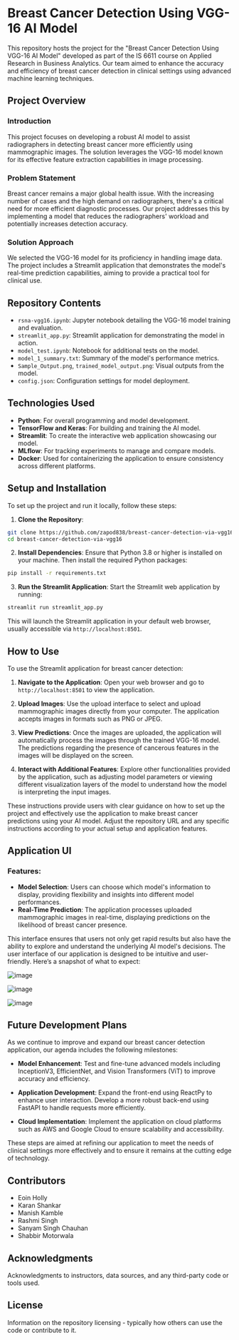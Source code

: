 # Breast Cancer Detection Using VGG-16 AI Model

This repository hosts the project for the "Breast Cancer Detection Using VGG-16 AI Model" developed as part of the IS 6611 course on Applied Research in Business Analytics. Our team aimed to enhance the accuracy and efficiency of breast cancer detection in clinical settings using advanced machine learning techniques.

## Project Overview

### Introduction
This project focuses on developing a robust AI model to assist radiographers in detecting breast cancer more efficiently using mammographic images. The solution leverages the VGG-16 model known for its effective feature extraction capabilities in image processing.

### Problem Statement
Breast cancer remains a major global health issue. With the increasing number of cases and the high demand on radiographers, there's a critical need for more efficient diagnostic processes. Our project addresses this by implementing a model that reduces the radiographers' workload and potentially increases detection accuracy.

### Solution Approach
We selected the VGG-16 model for its proficiency in handling image data. The project includes a Streamlit application that demonstrates the model's real-time prediction capabilities, aiming to provide a practical tool for clinical use.

## Repository Contents

- `rsna-vgg16.ipynb`: Jupyter notebook detailing the VGG-16 model training and evaluation.
- `streamlit_app.py`: Streamlit application for demonstrating the model in action.
- `model_test.ipynb`: Notebook for additional tests on the model.
- `model_1_summary.txt`: Summary of the model's performance metrics.
- `Sample_Output.png`, `trained_model_output.png`: Visual outputs from the model.
- `config.json`: Configuration settings for model deployment.

## Technologies Used

- **Python**: For overall programming and model development.
- **TensorFlow and Keras**: For building and training the AI model.
- **Streamlit**: To create the interactive web application showcasing our model.
- **MLflow**: For tracking experiments to manage and compare models.
- **Docker**: Used for containerizing the application to ensure consistency across different platforms.

## Setup and Installation

To set up the project and run it locally, follow these steps:

1. **Clone the Repository**:
```bash
git clone https://github.com/zapod838/breast-cancer-detection-via-vgg16.git
cd breast-cancer-detection-via-vgg16
```
2. **Install Dependencies**:
Ensure that Python 3.8 or higher is installed on your machine. Then install the required Python packages:
```bash
pip install -r requirements.txt
```

3. **Run the Streamlit Application**:
Start the Streamlit web application by running:
```bash
streamlit run streamlit_app.py
```
This will launch the Streamlit application in your default web browser, usually accessible via `http://localhost:8501`.

## How to Use

To use the Streamlit application for breast cancer detection:

1. **Navigate to the Application**:
Open your web browser and go to `http://localhost:8501` to view the application.

2. **Upload Images**:
Use the upload interface to select and upload mammographic images directly from your computer. The application accepts images in formats such as PNG or JPEG.

3. **View Predictions**:
Once the images are uploaded, the application will automatically process the images through the trained VGG-16 model. The predictions regarding the presence of cancerous features in the images will be displayed on the screen.

4. **Interact with Additional Features**:
Explore other functionalities provided by the application, such as adjusting model parameters or viewing different visualization layers of the model to understand how the model is interpreting the input images.

These instructions provide users with clear guidance on how to set up the project and effectively use the application to make breast cancer predictions using your AI model. Adjust the repository URL and any specific instructions according to your actual setup and application features.

## Application UI

### Features:
- **Model Selection**: Users can choose which model's information to display, providing flexibility and insights into different model performances.
- **Real-Time Prediction**: The application processes uploaded mammographic images in real-time, displaying predictions on the likelihood of breast cancer presence.

This interface ensures that users not only get rapid results but also have the ability to explore and understand the underlying AI model's decisions.
The user interface of our application is designed to be intuitive and user-friendly. Here’s a snapshot of what to expect:

![image](https://github.com/zapod838/RSNA_BC_Detection/assets/45763055/9ac385e2-38a0-4d71-8996-ee50654438f8)

![image](https://github.com/zapod838/RSNA_BC_Detection/assets/45763055/95743ffe-f461-4f40-bbee-407081bf9839)

![image](https://github.com/zapod838/RSNA_BC_Detection/assets/45763055/2720d559-fd52-4092-ae18-17147ad2416d)


## Future Development Plans

As we continue to improve and expand our breast cancer detection application, our agenda includes the following milestones:

- **Model Enhancement**: Test and fine-tune advanced models including InceptionV3, EfficientNet, and Vision Transformers (ViT) to improve accuracy and efficiency.

- **Application Development**: Expand the front-end using ReactPy to enhance user interaction. Develop a more robust back-end using FastAPI to handle requests more efficiently.

- **Cloud Implementation**: Implement the application on cloud platforms such as AWS and Google Cloud to ensure scalability and accessibility.

These steps are aimed at refining our application to meet the needs of clinical settings more effectively and to ensure it remains at the cutting edge of technology.

## Contributors

- Eoin Holly
- Karan Shankar
- Manish Kamble
- Rashmi Singh
- Sanyam Singh Chauhan
- Shabbir Motorwala

## Acknowledgments

Acknowledgments to instructors, data sources, and any third-party code or tools used.

## License

Information on the repository licensing - typically how others can use the code or contribute to it.
